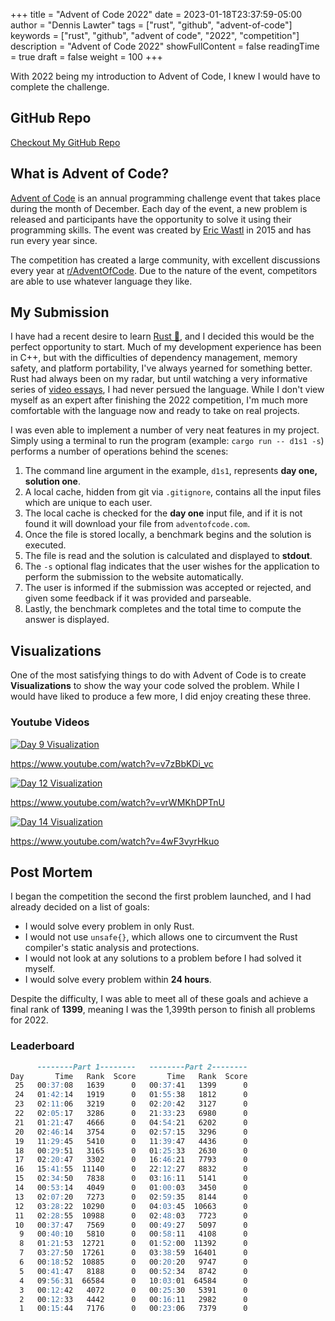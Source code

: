 +++
title = "Advent of Code 2022"
date = 2023-01-18T23:37:59-05:00
author = "Dennis Lawter"
tags = ["rust", "github", "advent-of-code"]
keywords = ["rust", "github", "advent of code", "2022", "competition"]
description = "Advent of Code 2022"
showFullContent = false
readingTime = true
draft = false
weight = 100
+++

With 2022 being my introduction to Advent of Code, I knew I would have to complete the challenge.

## GitHub Repo

[Checkout My GitHub Repo](https://github.com/dennis-lawter/bytomancer-aoc-2022)

## What is Advent of Code?

[Advent of Code](https://adventofcode.com/) is an annual programming challenge event that takes place during the month of December.
Each day of the event, a new problem is released and participants have the opportunity to solve it using their programming skills.
The event was created by [Eric Wastl](https://twitter.com/ericwastl?lang=en) in 2015 and has run every year since.

The competition has created a large community, with excellent discussions every year at [r/AdventOfCode](https://reddit.com/r/adventofcode/).
Due to the nature of the event, competitors are able to use whatever language they like.

## My Submission

I have had a recent desire to learn [Rust 🦀](https://www.rust-lang.org/), and I decided this would be the perfect opportunity to start.
Much of my development experience has been in C++, but with the difficulties of dependency management, memory safety, and platform portability, I've always yearned for something better.
Rust had always been on my radar, but until watching a very informative series of [video essays](https://www.youtube.com/playlist?list=PLZaoyhMXgBzoM9bfb5pyUOT3zjnaDdSEP), I had never persued the language.
While I don't view myself as an expert after finishing the 2022 competition, I'm much more comfortable with the language now and ready to take on real projects.

I was even able to implement a number of very neat features in my project.
Simply using a terminal to run the program (example: `cargo run -- d1s1 -s`) performs a number of operations behind the scenes:
1. The command line argument in the example, `d1s1`, represents **day one, solution one**.
1. A local cache, hidden from git via `.gitignore`, contains all the input files which are unique to each user.
1. The local cache is checked for the **day one** input file, and if it is not found it will download your file from `adventofcode.com`.
1. Once the file is stored locally, a benchmark begins and the solution is executed.
1. The file is read and the solution is calculated and displayed to **stdout**.
1. The `-s` optional flag indicates that the user wishes for the application to perform the submission to the website automatically.
1. The user is informed if the submission was accepted or rejected, and given some feedback if it was provided and parseable.
1. Lastly, the benchmark completes and the total time to compute the answer is displayed.

## Visualizations

One of the most satisfying things to do with Advent of Code is to create **Visualizations** to show the way your code solved the problem.
While I would have liked to produce a few more, I did enjoy creating these three.

### Youtube Videos

[![Day 9 Visualization](https://img.youtube.com/vi/v7zBbKDi_vc/0.jpg)](https://www.youtube.com/watch?v=v7zBbKDi_vc)

https://www.youtube.com/watch?v=v7zBbKDi_vc

[![Day 12 Visualization](https://img.youtube.com/vi/vrWMKhDPTnU/0.jpg)](https://www.youtube.com/watch?v=vrWMKhDPTnU)

https://www.youtube.com/watch?v=vrWMKhDPTnU

[![Day 14 Visualization](https://img.youtube.com/vi/4wF3vyrHkuo/0.jpg)](https://www.youtube.com/watch?v=4wF3vyrHkuo)

https://www.youtube.com/watch?v=4wF3vyrHkuo

## Post Mortem

I began the competition the second the first problem launched, and I had already decided on a list of goals:
* I would solve every problem in only Rust.
* I would not use `unsafe{}`, which allows one to circumvent the Rust compiler's static analysis and protections.
* I would not look at any solutions to a problem before I had solved it myself.
* I would solve every problem within **24 hours**.

Despite the difficulty, I was able to meet all of these goals and achieve a final rank of **1399**,
meaning I was the 1,399th person to finish all problems for 2022.

### Leaderboard
```md
      --------Part 1--------   --------Part 2--------
Day       Time   Rank  Score       Time   Rank  Score
 25   00:37:08   1639      0   00:37:41   1399      0
 24   01:42:14   1919      0   01:55:38   1812      0
 23   02:11:06   3219      0   02:20:42   3127      0
 22   02:05:17   3286      0   21:33:23   6980      0
 21   01:21:47   4666      0   04:54:21   6202      0
 20   02:46:14   3754      0   02:57:15   3296      0
 19   11:29:45   5410      0   11:39:47   4436      0
 18   00:29:51   3165      0   01:25:33   2630      0
 17   02:20:47   3302      0   16:46:21   7793      0
 16   15:41:55  11140      0   22:12:27   8832      0
 15   02:34:50   7838      0   03:16:11   5141      0
 14   00:53:14   4049      0   01:00:03   3450      0
 13   02:07:20   7273      0   02:59:35   8144      0
 12   03:28:22  10290      0   04:03:45  10663      0
 11   02:28:55  10988      0   02:48:03   7723      0
 10   00:37:47   7569      0   00:49:27   5097      0
  9   00:40:10   5810      0   00:58:11   4108      0
  8   01:21:53  12721      0   01:52:00  11392      0
  7   03:27:50  17261      0   03:38:59  16401      0
  6   00:18:52  10885      0   00:20:20   9747      0
  5   00:41:47   8188      0   00:52:34   8742      0
  4   09:56:31  66584      0   10:03:01  64584      0
  3   00:12:42   4072      0   00:25:30   5391      0
  2   00:12:33   4442      0   00:16:11   2982      0
  1   00:15:44   7176      0   00:23:06   7379      0
```
